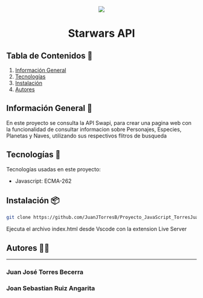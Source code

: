 <div align="center">
  <a href="">
    <img src="https://art.pixilart.com/d6c1b599df8bb30.png">
  </a>
<h1 text-align="center">Starwars API</h1>
</div>
  
## Tabla de Contenidos 🔗
1. [Información General](#información-general-)
2. [Tecnologías](#tecnologías-)
3. [Instalación](#instalación-)
4. [Autores](#autores-)

## Información General 📒
En este proyecto se consulta la API Swapi, para crear una pagina web con la funcionalidad de consultar informacion sobre Personajes, Especies, Planetas y Naves, utilizando sus respectivos flitros de busqueda

## Tecnologías 🤖
Tecnologías usadas en este proyecto:
- Javascript: ECMA-262

## Instalación 📦
```bash
git clone https://github.com/JuanJTorresB/Proyecto_JavaScript_TorresJuanRuizJoan.git
```
Ejecuta el archivo index.html desde Vscode con la extension Live Server

## Autores 🐦‍🔥
***
### Juan José Torres Becerra

### Joan Sebastian Ruiz Angarita